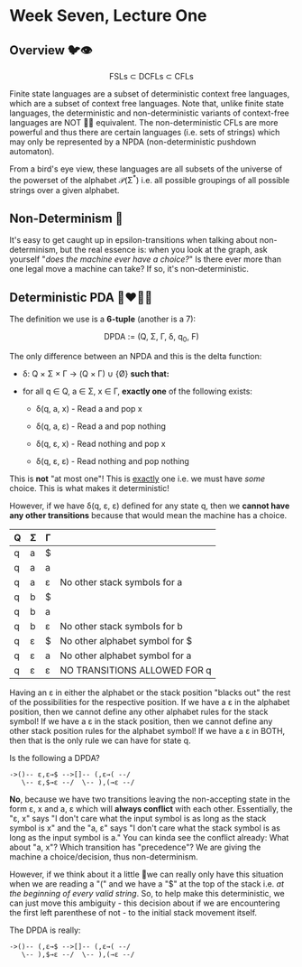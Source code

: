 # Week Seven, Lecture One

## Overview 🐦👁

<div align='center'>
FSLs ⊂ DCFLs ⊂ CFLs
</div>

Finite state languages are a subset of deterministic context free languages, which are a subset of context free languages. Note that, unlike finite state languages, the deterministic and non-deterministic variants of context-free languages are NOT 🙅‍♂️ equivalent. The non-deterministic CFLs are more powerful and thus there are certain languages (i.e. sets of strings) which may only be represented by a NPDA (non-deterministic pushdown automaton).

From a bird's eye view, these languages are all subsets of the universe of the powerset of the alphabet 𝒫(Σ<sup>*</sup>) i.e. all possible groupings of all possible strings over a given alphabet.

## Non-Determinism 🔮

It's easy to get caught up in epsilon-transitions when talking about non-determinism, but the real essence is: when you look at the graph, ask yourself "*does the machine ever have a choice?*" Is there ever more than one legal move a machine can take? If so, it's non-deterministic.

## Deterministic PDA 👨‍❤️‍💋‍👨

The definition we use is a **6-tuple** (another is a 7):

<div align='center'>
DPDA := (Q, Σ, Γ, δ, q<sub>0</sub>, F)
</div>

The only difference between an NPDA and this is the delta function:

- δ: Q × Σ × Γ → (Q × Γ) ∪ {Ø} **such that:**

- for all q ∈ Q, a ∈ Σ, x ∈ Γ, **exactly one** of the following exists:
  
  - δ(q, a, x) - Read a and pop x
  
  - δ(q, a, ε) - Read a and pop nothing
  
  - δ(q, ε, x) - Read nothing and pop x
  
  - δ(q, ε, ε) - Read nothing and pop nothing

This is **not** "at most one"! This is <u>exactly</u> one i.e. we must have *some* choice. This is what makes it deterministic!

However, if we have δ(q, ε, ε) defined for any state q, then we **cannot have any other transitions** because that would mean the machine has a choice.

| Q   | Σ   | Γ   |                                |
| --- | --- | --- | ------------------------------ |
| q   | a   | $   |                                |
| q   | a   | a   |                                |
| q   | a   | ε   | No other stack symbols for a   |
| q   | b   | $   |                                |
| q   | b   | a   |                                |
| q   | b   | ε   | No other stack symbols for b   |
| q   | ε   | $   | No other alphabet symbol for $ |
| q   | ε   | a   | No other alphabet symbol for a |
| q   | ε   | ε   | NO TRANSITIONS ALLOWED FOR q   |

Having an ε in either the alphabet or the stack position "blacks out" the rest of the possibilities for the respective position. If we have a ε in the alphabet position, then we cannot define any other alphabet rules for the stack symbol! If we have a ε in the stack position, then we cannot define any other stack position rules for the alphabet symbol! If we have a ε in BOTH, then that is the only rule we can have for state q. 

Is the following a DPDA?

```
->()-- ε,ε→$ -->[]-- (,ε→( --/
   \-- ε,$→ε --/  \-- ),(→ε --/
```

**No**, because we have two transitions leaving the non-accepting state in the form ε, x and a, ε which will **always conflict** with each other. Essentially, the "ε, x" says "I don't care what the input symbol is as long as the stack symbol is x" and the "a, ε" says "I don't care what the stack symbol is as long as the input symbol is a." You can kinda see the conflict already: What about "a, x"? Which transition has "precedence"? We are giving the machine a choice/decision, thus non-determinism.

However, if we think about it a little 🧠we can really only have this situation when we are reading a "(" and we have a "$" at the top of the stack i.e. *at the beginning of every valid string*. So, to help make this deterministic, we can just move this ambiguity - this decision about if we are encountering the first left parenthese of not - to the initial stack movement itself.

The DPDA is really:

```
->()-- (,ε→$ -->[]-- (,ε→( --/
   \-- ),$→ε --/  \-- ),(→ε --/
```


